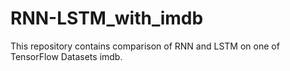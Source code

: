 # RNN-LSTM_with_imdb
This repository contains comparison of RNN and LSTM on one of TensorFlow Datasets imdb.
